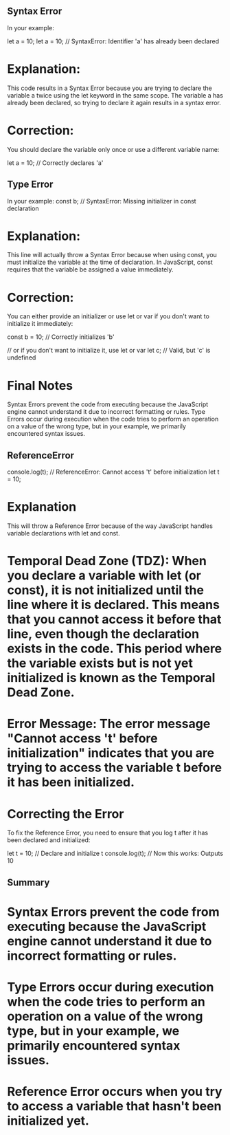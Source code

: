 ## Syntax Error
In your example:

let a = 10;
let a = 10; // SyntaxError: Identifier 'a' has already been declared

# Explanation:
This code results in a Syntax Error because you are trying to declare the variable a twice using the let keyword in the same scope. The variable a has already been declared, so trying to declare it again results in a syntax error.

# Correction:
You should declare the variable only once or use a different variable name:

let a = 10; // Correctly declares 'a'


## Type Error

In your example:
const b; // SyntaxError: Missing initializer in const declaration

# Explanation:
This line will actually throw a Syntax Error because when using const, you must initialize the variable at the time of declaration. In JavaScript, const requires that the variable be assigned a value immediately.

# Correction:
You can either provide an initializer or use let or var if you don't want to initialize it immediately:

const b = 10; // Correctly initializes 'b'

// or if you don't want to initialize it, use let or var
let c; // Valid, but 'c' is undefined


# Final Notes
Syntax Errors prevent the code from executing because the JavaScript engine cannot understand it due to incorrect formatting or rules.
Type Errors occur during execution when the code tries to perform an operation on a value of the wrong type, but in your example, we primarily encountered syntax issues.


## ReferenceError
console.log(t); // ReferenceError: Cannot access 't' before initialization
let t = 10;
# Explanation
This will throw a Reference Error because of the way JavaScript handles variable declarations with let and const.

# Temporal Dead Zone (TDZ): When you declare a variable with let (or const), it is not initialized until the line where it is declared. This means that you cannot access it before that line, even though the declaration exists in the code. This period where the variable exists but is not yet initialized is known as the Temporal Dead Zone.

# Error Message: The error message "Cannot access 't' before initialization" indicates that you are trying to access the variable t before it has been initialized.

# Correcting the Error
To fix the Reference Error, you need to ensure that you log t after it has been declared and initialized:


let t = 10;  // Declare and initialize t
console.log(t); // Now this works: Outputs 10

## Summary
# Syntax Errors prevent the code from executing because the JavaScript engine cannot understand it due to incorrect formatting or rules.

# Type Errors occur during execution when the code tries to perform an operation on a value of the wrong type, but in your example, we primarily encountered syntax issues.
# Reference Error occurs when you try to access a variable that hasn't been initialized yet.
